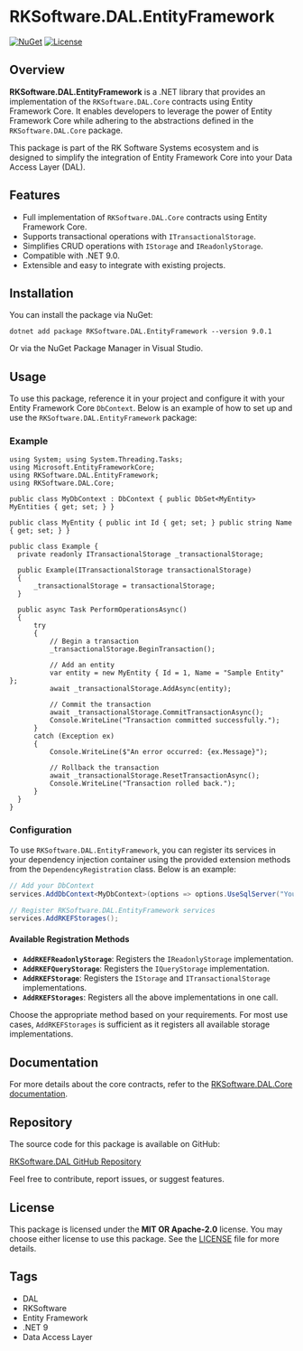 # RKSoftware.DAL.EntityFramework

[![NuGet](https://img.shields.io/nuget/v/RKSoftware.DAL.EntityFramework.svg)](https://www.nuget.org/packages/RKSoftware.DAL.EntityFramework/)
[![License](https://img.shields.io/badge/license-MIT%20OR%20Apache--2.0-blue.svg)](https://opensource.org/licenses)

## Overview

**RKSoftware.DAL.EntityFramework** is a .NET library that provides an implementation of the `RKSoftware.DAL.Core` contracts using Entity Framework Core. It enables developers to leverage the power of Entity Framework Core while adhering to the abstractions defined in the `RKSoftware.DAL.Core` package.

This package is part of the RK Software Systems ecosystem and is designed to simplify the integration of Entity Framework Core into your Data Access Layer (DAL).

## Features

- Full implementation of `RKSoftware.DAL.Core` contracts using Entity Framework Core.
- Supports transactional operations with `ITransactionalStorage`.
- Simplifies CRUD operations with `IStorage` and `IReadonlyStorage`.
- Compatible with .NET 9.0.
- Extensible and easy to integrate with existing projects.

## Installation

You can install the package via NuGet:

```
dotnet add package RKSoftware.DAL.EntityFramework --version 9.0.1
```

Or via the NuGet Package Manager in Visual Studio.

## Usage

To use this package, reference it in your project and configure it with your Entity Framework Core `DbContext`. Below is an example of how to set up and use the `RKSoftware.DAL.EntityFramework` package:

### Example

```
using System; using System.Threading.Tasks; 
using Microsoft.EntityFrameworkCore; 
using RKSoftware.DAL.EntityFramework;
using RKSoftware.DAL.Core;

public class MyDbContext : DbContext { public DbSet<MyEntity> MyEntities { get; set; } }

public class MyEntity { public int Id { get; set; } public string Name { get; set; } }

public class Example { 
  private readonly ITransactionalStorage _transactionalStorage;

  public Example(ITransactionalStorage transactionalStorage)
  {
      _transactionalStorage = transactionalStorage;
  }

  public async Task PerformOperationsAsync()
  {
      try
      {
          // Begin a transaction
          _transactionalStorage.BeginTransaction();
  
          // Add an entity
          var entity = new MyEntity { Id = 1, Name = "Sample Entity" };
          await _transactionalStorage.AddAsync(entity);
  
          // Commit the transaction
          await _transactionalStorage.CommitTransactionAsync();
          Console.WriteLine("Transaction committed successfully.");
      }
      catch (Exception ex)
      {
          Console.WriteLine($"An error occurred: {ex.Message}");
  
          // Rollback the transaction
          await _transactionalStorage.ResetTransactionAsync();
          Console.WriteLine("Transaction rolled back.");
      }
  }
}
```


### Configuration

To use `RKSoftware.DAL.EntityFramework`, you can register its services in your dependency injection container using the provided extension methods from the `DependencyRegistration` class. Below is an example:

```csharp
// Add your DbContext 
services.AddDbContext<MyDbContext>(options => options.UseSqlServer("YourConnectionString"));

// Register RKSoftware.DAL.EntityFramework services 
services.AddRKEFStorages();
```

#### Available Registration Methods

- **`AddRKEFReadonlyStorage`**: Registers the `IReadonlyStorage` implementation.
- **`AddRKEFQueryStorage`**: Registers the `IQueryStorage` implementation.
- **`AddRKEFStorage`**: Registers the `IStorage` and `ITransactionalStorage` implementations.
- **`AddRKEFStorages`**: Registers all the above implementations in one call.

Choose the appropriate method based on your requirements. For most use cases, `AddRKEFStorages` is sufficient as it registers all available storage implementations.


## Documentation

For more details about the core contracts, refer to the [RKSoftware.DAL.Core documentation](https://github.com/rk-software-systems/rk-dal).

## Repository

The source code for this package is available on GitHub:

[RKSoftware.DAL GitHub Repository](https://github.com/rk-software-systems/rk-dal)

Feel free to contribute, report issues, or suggest features.

## License

This package is licensed under the **MIT OR Apache-2.0** license. You may choose either license to use this package. See the [LICENSE](https://opensource.org/licenses) file for more details.


## Tags

- DAL
- RKSoftware
- Entity Framework
- .NET 9
- Data Access Layer